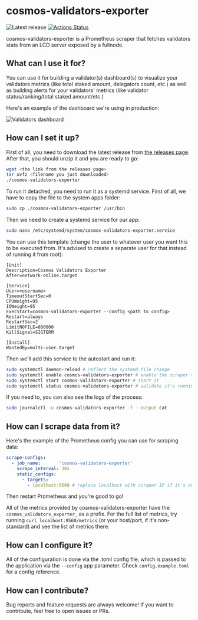 # cosmos-validators-exporter

![Latest release](https://img.shields.io/github/v/release/freak12techno/cosmos-validators-exporter)
[![Actions Status](https://github.com/freak12techno/cosmos-validators-exporter/workflows/test/badge.svg)](https://github.com/freak12techno/cosmos-validators-exporter/actions)

cosmos-validators-exporter is a Prometheus scraper that fetches validators stats from an LCD server exposed by a fullnode.

## What can I use it for?

You can use it for building a validator(s) dashboard(s) to visualize your validators metrics (like total staked amount, delegators count, etc.) as well as building alerts for your validators' metrics (like validator status/ranking/total staked amount/etc.)

Here's an example of the dashboard we're using in production:

![Validators dashboard](https://raw.githubusercontent.com/freak12techno/cosmos-validators-exporter/master/images/01.jpg)

## How can I set it up?

First of all, you need to download the latest release from [the releases page](https://github.com/freak12techno/cosmos-validators-exporter/releases/). After that, you should unzip it and you are ready to go:

```sh
wget <the link from the releases page>
tar xvfz <filename you just downloaded>
./cosmos-validators-exporter
```

To run it detached, you need to run it as a systemd service. First of all, we have to copy the file to the system apps folder:

```sh
sudo cp ./cosmos-validators-exporter /usr/bin
```

Then we need to create a systemd service for our app:

```sh
sudo nano /etc/systemd/system/cosmos-validators-exporter.service
```

You can use this template (change the user to whatever user you want this to be executed from. It's advised to create a separate user for that instead of running it from root):

```
[Unit]
Description=Cosmos Validators Exporter
After=network-online.target

[Service]
User=<username>
TimeoutStartSec=0
CPUWeight=95
IOWeight=95
ExecStart=cosmos-validators-exporter --config <path to config>
Restart=always
RestartSec=2
LimitNOFILE=800000
KillSignal=SIGTERM

[Install]
WantedBy=multi-user.target
```

Then we'll add this service to the autostart and run it:

```sh
sudo systemctl daemon-reload # reflect the systemd file change
sudo systemctl enable cosmos-validators-exporter # enable the scraper to run on system startup
sudo systemctl start cosmos-validators-exporter # start it
sudo systemctl status cosmos-validators-exporter # validate it's running
```

If you need to, you can also see the logs of the process:

```sh
sudo journalctl -u cosmos-validators-exporter -f --output cat
```

## How can I scrape data from it?

Here's the example of the Prometheus config you can use for scraping data:

```yaml
scrape-configs:
  - job_name:       'cosmos-validators-exporter'
    scrape_interval: 30s
    static_configs:
      - targets:
        - localhost:9560 # replace localhost with scraper IP if it's on the other host
```

Then restart Prometheus and you're good to go!

All of the metrics provided by cosmos-validators-exporter have the `cosmos_validators_exporter_` as a prefix. For the full list of metrics, try running `curl localhost:9560/metrics` (or your host/port, if it's non-standard) and see the list of metrics there.

## How can I configure it?

All of the configuration is done via the .toml config file, which is passed to the application via the `--config` app parameter. Check `config.example.toml` for a config reference.

## How can I contribute?

Bug reports and feature requests are always welcome! If you want to contribute, feel free to open issues or PRs.
